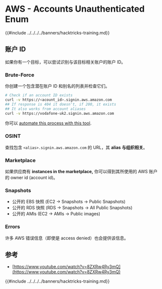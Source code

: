 # AWS - Accounts Unauthenticated Enum

{{#include ../../../../banners/hacktricks-training.md}}

## 账户 ID

如果你有一个目标，可以尝试识别与该目标相关账户的账户 ID。

### Brute-Force

你创建一个包含潜在账户 ID 和别名的列表并检查它们。
```bash
# Check if an account ID exists
curl -v https://<acount_id>.signin.aws.amazon.com
## If response is 404 it doesn't, if 200, it exists
## It also works from account aliases
curl -v https://vodafone-uk2.signin.aws.amazon.com
```
你可以 [automate this process with this tool](https://github.com/dagrz/aws_pwn/blob/master/reconnaissance/validate_accounts.py).

### OSINT

查找包含 `<alias>.signin.aws.amazon.com` 的 URL，其 **alias 与组织相关**。

### Marketplace

如果供应商有 **instances in the marketplace,** 你可以得到其所使用的 AWS 账户的 owner id (account id)。

### Snapshots

- 公开的 EBS 快照 (EC2 -> Snapshots -> Public Snapshots)
- 公开的 RDS 快照 (RDS -> Snapshots -> All Public Snapshots)
- 公开的 AMIs (EC2 -> AMIs -> Public images)

### Errors

许多 AWS 错误信息（即使是 access denied）也会提供该信息。

## 参考

- [https://www.youtube.com/watch?v=8ZXRw4Ry3mQ](https://www.youtube.com/watch?v=8ZXRw4Ry3mQ)

{{#include ../../../../banners/hacktricks-training.md}}
